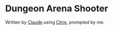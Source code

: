# Dungeon Arena Shooter

Written by [Claude](https://claude.ai/) using [Cline](https://github.com/cline/cline), prompted by me.
